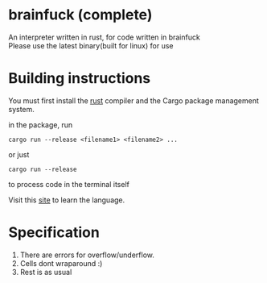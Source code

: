 # brainfuck (complete)

An interpreter written in rust, for code written in brainfuck<br />
Please use the latest binary(built for linux) for use

# Building instructions
You must first install the [rust](https://www.rust-lang.org) compiler and the Cargo package management system.

in the package, run
```
cargo run --release <filename1> <filename2> ...
```
or just 
```
cargo run --release
```
to process code in the terminal itself

Visit this [site](https://gist.github.com/roachhd/dce54bec8ba55fb17d3a) to learn the language.<br />

# Specification
<ol>
    <li>There are errors for overflow/underflow.</li>
    <li>Cells dont wraparound :)</li>
    <li>Rest is as usual</li>
</ol>
